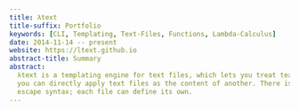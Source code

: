 ```yaml
---
title: λtext
title-suffix: Portfolio
keywords: [CLI, Templating, Text-Files, Functions, Lambda-Calculus]
date: 2014-11-14 -- present
website: https://ltext.github.io
abstract-title: Summary
abstract:
  λtext is a templating engine for text files, which lets you treat text files as functions -
  you can directly apply text files as the content of another. There is no preconfigured
  escape syntax; each file can define its own.
---
```


